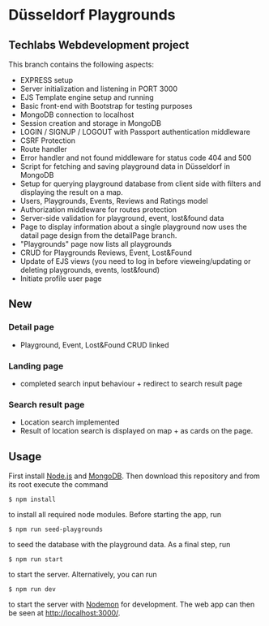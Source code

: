 # Düsseldorf Playgrounds

## Techlabs Webdevelopment project

This branch contains the following aspects:

- EXPRESS setup
- Server initialization and listening in PORT 3000
- EJS Template engine setup and running
- Basic front-end with Bootstrap for testing purposes
- MongoDB connection to localhost
- Session creation and storage in MongoDB
- LOGIN / SIGNUP / LOGOUT with Passport authentication middleware
- CSRF Protection
- Route handler
- Error handler and not found middleware for status code 404 and 500
- Script for fetching and saving playground data in Düsseldorf in MongoDB
- Setup for querying playground database from client side with filters and displaying the result on a map.
- Users, Playgrounds, Events, Reviews and Ratings model
- Authorization middleware for routes protection
- Server-side validation for playground, event, lost&found data
- Page to display information about a single playground now uses the datail page design from the detailPage branch.
- "Playgrounds" page now lists all playgrounds
- CRUD for Playgrounds Reviews, Event, Lost&Found
- Update of EJS views (you need to log in before vieweing/updating or deleting playgrounds, events, lost&found)
- Initiate profile user page

## New
### Detail page
- Playground, Event, Lost&Found CRUD linked

### Landing page
- completed search input behaviour + redirect to search result page

### Search result page
- Location search implemented
- Result of location search is displayed on map + as cards on the page.

## Usage

First install [Node.js](http://nodejs.org/) and [MongoDB](https://docs.mongodb.com/manual/installation/). Then download this repository and from its root execute the command

    $ npm install

to install all required node modules. Before starting the app, run

    $ npm run seed-playgrounds

to seed the database with the playground data. As a final step, run 

    $ npm run start

to start the server. Alternatively, you can run

    $ npm run dev

 to start the server with [Nodemon](https://www.npmjs.com/package/nodemon) for development. The web app can then be seen at [http://localhost:3000/](http://localhost:3000/).
